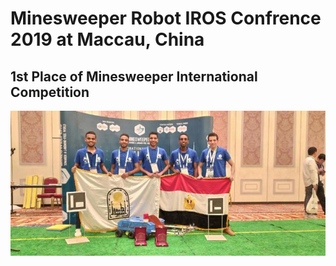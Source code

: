 # Minesweeper Robot IROS Confrence 2019 at Maccau, China 
## 1st Place of Minesweeper International Competition
![alt text](https://github.com/MostafaElgafry/Minesweeper/blob/main/Minesweeper.jpg)
